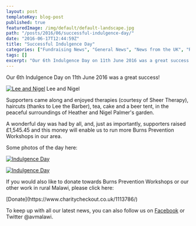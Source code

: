 ```yaml
---
layout: post
templateKey: blog-post
published: true
featuredImage: /img/default/default-landscape.jpg
path: "/posts/2016/06/successful-indulgence-day/"
date: "2016-06-17T12:44:59Z"
title: "Successful Indulgence Day"
categories: ["Fundraising News", "General News", "News from the UK", "Reports"]
tags: []
excerpt: "Our 6th Indulgence Day on 11th June 2016 was a great success!Lee and Nigel Lee and NigelSupporters ..."
---
```


Our 6th Indulgence Day on 11th June 2016 was a great success!

[![Lee and Nigel](https://f000.backblazeb2.com/file/avm-wp-uploads/2016/06/Lee-and-Nigel-300x225.jpg)](https://f000.backblazeb2.com/file/avm-wp-uploads/2016/06/Lee-and-Nigel.jpg) Lee and Nigel

Supporters came along and enjoyed therapies (courtesy of Sheer Therapy), haircuts (thanks to Lee the Barber), tea, cake and a beer tent, in the peaceful surroundings of Heather and Nigel Palmer's garden.

A wonderful day was had by all, and, just as importantly, supporters raised £1,545.45 and this money will enable us to run more Burns Prevention Workshops in our area.

Some photos of the day here:

[![Indulgence Day](https://f000.backblazeb2.com/file/avm-wp-uploads/2016/06/Indulgence-Day-1-300x225.jpg)](https://f000.backblazeb2.com/file/avm-wp-uploads/2016/06/Indulgence-Day-1.jpg)

[![Indulgence Day](https://f000.backblazeb2.com/file/avm-wp-uploads/2016/06/Indulgence-Day-2-300x225.jpg)](https://f000.backblazeb2.com/file/avm-wp-uploads/2016/06/Indulgence-Day-2.jpg)

If you would also like to donate towards Burns Prevention Workshops or our other work in rural Malawi, please click here:

<div id="paypal_donate">[Donate](https://www.charitycheckout.co.uk/1113786/)</div>

To keep up with all our latest news, you can also follow us on [Facebook](https://www.facebook.com/africanvision/) or Twitter @avmalawi.
